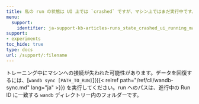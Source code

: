 ```yaml
---
title: 私の run の状態は UI 上では `crashed` ですが、マシン上ではまだ実行中です。データを取り戻すにはどうすればいいですか？
menu:
  support:
    identifier: ja-support-kb-articles-runs_state_crashed_ui_running_machine_get_data
support:
- experiments
toc_hide: true
type: docs
url: /support/:filename
---
```


トレーニング中にマシンへの接続が失われた可能性があります。データを回復するには、[`wandb sync [PATH_TO_RUN]`]({{< relref path="/ref/cli/wandb-sync.md" lang="ja" >}}) を実行してください。run へのパスは、進行中の Run ID に一致する `wandb` ディレクトリー内のフォルダーです。